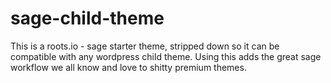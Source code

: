 # sage-child-theme

This is a roots.io - sage starter theme, stripped down so it can be compatible with any wordpress child theme.  Using this adds the great sage workflow we all know and love to shitty premium themes.
